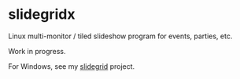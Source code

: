 # slidegridx

Linux multi-monitor / tiled slideshow program for events, parties, etc.

Work in progress.

For Windows, see my [slidegrid](https://github.com/MV10/slidegrid) project.
